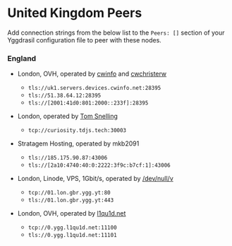 # United Kingdom Peers

Add connection strings from the below list to the `Peers: []` section of your
Yggdrasil configuration file to peer with these nodes.

### England

* London, OVH, operated by [cwinfo](https://cwinfo.net) and [cwchristerw](https://christerwaren.fi)
  * `tls://uk1.servers.devices.cwinfo.net:28395`
  * `tls://51.38.64.12:28395`
  * `tls://[2001:41d0:801:2000::233f]:28395`

* London, operated by [Tom Snelling](https://tdjs.tech)
  * `tcp://curiosity.tdjs.tech:30003`

* Stratagem Hosting, operated by mkb2091
  * `tls://185.175.90.87:43006`
  * `tls://[2a10:4740:40:0:2222:3f9c:b7cf:1]:43006`

* London, Linode, VPS, 1Gbit/s, operated by [/dev/null/v](https://dev.nul.lv)
  * `tcp://01.lon.gbr.ygg.yt:80`
  * `tls://01.lon.gbr.ygg.yt:443`

* London, OVH, operated by [l1qu1d.net](https://l1qu1d.net)
  * `tcp://0.ygg.l1qu1d.net:11100`
  * `tls://0.ygg.l1qu1d.net:11101`
